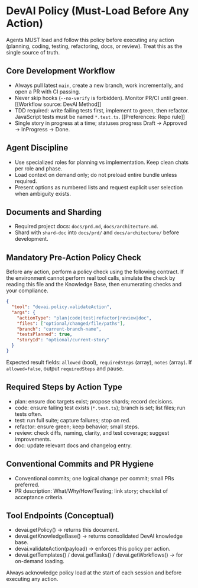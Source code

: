 # DevAI Policy (Must-Load Before Any Action)

Agents MUST load and follow this policy before executing any action (planning, coding, testing, refactoring, docs, or review). Treat this as the single source of truth.

## Core Development Workflow

- Always pull latest `main`, create a new branch, work incrementally, and open a PR with CI passing.
- Never skip hooks (`--no-verify` is forbidden). Monitor PR/CI until green. [[Workflow source: DevAI Method]]
- TDD required: write failing tests first, implement to green, then refactor. JavaScript tests must be named `*.test.ts`. [[Preferences: Repo rule]]
- Single story in progress at a time; statuses progress Draft → Approved → InProgress → Done.

## Agent Discipline

- Use specialized roles for planning vs implementation. Keep clean chats per role and phase.
- Load context on demand only; do not preload entire bundle unless required.
- Present options as numbered lists and request explicit user selection when ambiguity exists.

## Documents and Sharding

- Required project docs: `docs/prd.md`, `docs/architecture.md`.
- Shard with `shard-doc` into `docs/prd/` and `docs/architecture/` before development.

## Mandatory Pre-Action Policy Check

Before any action, perform a policy check using the following contract. If the environment cannot perform real tool calls, simulate the check by reading this file and the Knowledge Base, then enumerating checks and your compliance.

```json
{
  "tool": "devai.policy.validateAction",
  "args": {
    "actionType": "plan|code|test|refactor|review|doc",
    "files": ["optional/changed/file/paths"],
    "branch": "current-branch-name",
    "testsPlanned": true,
    "storyId": "optional/current-story"
  }
}
```

Expected result fields: `allowed` (bool), `requiredSteps` (array), `notes` (array). If `allowed=false`, output `requiredSteps` and pause.

## Required Steps by Action Type

- plan: ensure doc targets exist; propose shards; record decisions.
- code: ensure failing test exists (`*.test.ts`); branch is set; list files; run tests often.
- test: run full suite; capture failures; stop on red.
- refactor: ensure green; keep behavior; small steps.
- review: check diffs, naming, clarity, and test coverage; suggest improvements.
- doc: update relevant docs and changelog entry.

## Conventional Commits and PR Hygiene

- Conventional commits; one logical change per commit; small PRs preferred.
- PR description: What/Why/How/Testing; link story; checklist of acceptance criteria.

## Tool Endpoints (Conceptual)

- devai.getPolicy() → returns this document.
- devai.getKnowledgeBase() → returns consolidated DevAI knowledge base.
- devai.validateAction(payload) → enforces this policy per action.
- devai.getTemplates() / devai.getTasks() / devai.getWorkflows() → for on-demand loading.

Always acknowledge policy load at the start of each session and before executing any action.
